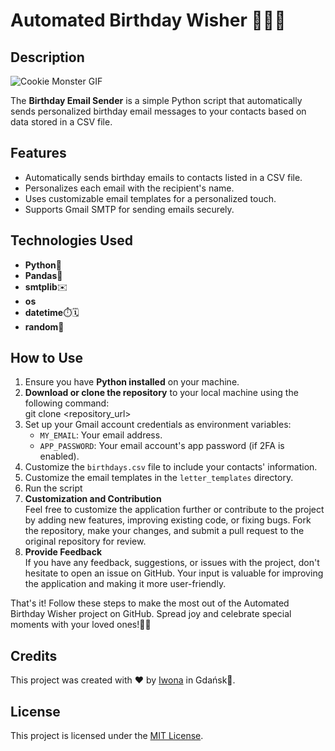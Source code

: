 

# Automated Birthday Wisher 🎂🎁🥳

## Description

![Cookie Monster GIF](https://media.giphy.com/media/iGMKzdTYPp32hpUq8z/giphy.gif)

The **Birthday Email Sender** is a simple Python script that automatically sends personalized birthday email messages to your contacts based on data stored in a CSV file.

## Features

- Automatically sends birthday emails to contacts listed in a CSV file.
- Personalizes each email with the recipient's name.
- Uses customizable email templates for a personalized touch.
- Supports Gmail SMTP for sending emails securely.

## Technologies Used

- **Python**🐍
- **Pandas**🐼
- **smtplib**✉️
- **os**
- **datetime**⏱️🗓️
- **random**🎲

## How to Use

1. Ensure you have **Python installed** on your machine.
2. **Download or clone the repository** to your local machine using the following command:\
git clone <repository_url>
3. Set up your Gmail account credentials as environment variables:
   - `MY_EMAIL`: Your email address.
   - `APP_PASSWORD`: Your email account's app password (if 2FA is enabled).
4. Customize the `birthdays.csv` file to include your contacts' information.
5. Customize the email templates in the `letter_templates` directory.
6. Run the script
6. **Customization and Contribution**\
   Feel free to customize the application further or contribute to the project by adding new features, improving existing code, or fixing bugs. Fork the repository, make your changes, and submit a pull request to the original repository for review.
8. **Provide Feedback**\
  If you have any feedback, suggestions, or issues with the project, don't hesitate to open an issue on GitHub. Your input is valuable for improving the application and making it more user-friendly.

That's it! Follow these steps to make the most out of the Automated Birthday Wisher project on GitHub. Spread joy and celebrate special moments with your loved ones!🎉📧
  
## Credits

This project was created with ❤️ by [Iwona](https://www.linkedin.com/in/iwona-rafa%C5%82owska-762626212/) in Gdańsk🌊.

## License

This project is licensed under the [MIT License](LICENSE).
